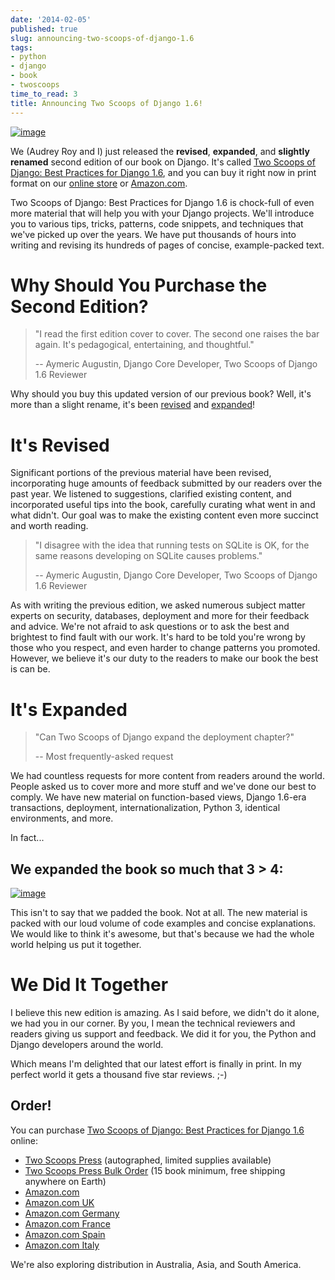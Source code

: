 ```yaml
---
date: '2014-02-05'
published: true
slug: announcing-two-scoops-of-django-1.6
tags:
- python
- django
- book
- twoscoops
time_to_read: 3
title: Announcing Two Scoops of Django 1.6!
---
```


[![image](https://twoscoops.smugmug.com/Pydannycom/i-M5FKCtv/0/M/two-scoops-django-co-authors-M.jpg)](http://twoscoopspress.com/products/two-scoops-of-django-1-6)

We (Audrey Roy and I) just released the **revised**, **expanded**, and
**slightly renamed** second edition of our book on Django. It's called
[Two Scoops of Django: Best Practices for Django
1.6](http://twoscoopspress.com/products/two-scoops-of-django-1-6), and
you can buy it right now in print format on our [online
store](http://twoscoopspress.com/products/two-scoops-of-django-1-6) or
[Amazon.com](http://amzn.to/1n98duC).

Two Scoops of Django: Best Practices for Django 1.6 is chock-full of
even more material that will help you with your Django projects. We'll
introduce you to various tips, tricks, patterns, code snippets, and
techniques that we've picked up over the years. We have put thousands
of hours into writing and revising its hundreds of pages of concise,
example-packed text.

Why Should You Purchase the Second Edition?
===========================================

> "I read the first edition cover to cover. The second one raises the
> bar again. It's pedagogical, entertaining, and thoughtful."
>
> -- Aymeric Augustin, Django Core Developer, Two Scoops of Django 1.6
> Reviewer

Why should you buy this updated version of our previous book? Well,
it's more than a slight rename, it's been
[revised](http://twoscoopspress.com/pages/two-scoops-of-django-1-6-change-list)
and
[expanded](http://twoscoopspress.com/pages/two-scoops-of-django-1-6-change-list)!

It's Revised
=============

Significant portions of the previous material have been revised,
incorporating huge amounts of feedback submitted by our readers over the
past year. We listened to suggestions, clarified existing content, and
incorporated useful tips into the book, carefully curating what went in
and what didn't. Our goal was to make the existing content even more
succinct and worth reading.

> "I disagree with the idea that running tests on SQLite is OK, for the
> same reasons developing on SQLite causes problems."
>
> -- Aymeric Augustin, Django Core Developer, Two Scoops of Django 1.6
> Reviewer

As with writing the previous edition, we asked numerous subject matter
experts on security, databases, deployment and more for their feedback
and advice. We're not afraid to ask questions or to ask the best and
brightest to find fault with our work. It's hard to be told you're
wrong by those who you respect, and even harder to change patterns you
promoted. However, we believe it's our duty to the readers to make our
book the best is can be.

It's Expanded
==============

> "Can Two Scoops of Django expand the deployment chapter?"
>
> -- Most frequently-asked request

We had countless requests for more content from readers around the
world. People asked us to cover more and more stuff and we've done our
best to comply. We have new material on function-based views, Django
1.6-era transactions, deployment, internationalization, Python 3,
identical environments, and more.

In fact...

We expanded the book so much that **3 > 4**:
---------------------------------------------

[![image](https://twoscoops.smugmug.com/Pydannycom/i-bDBT2Lt/0/M/3vs4-M.jpg)](http://twoscoopspress.com/products/two-scoops-of-django-1-6)

This isn't to say that we padded the book. Not at all. The new material
is packed with our loud volume of code examples and concise
explanations. We would like to think it's awesome, but that's because
we had the whole world helping us put it together.

We Did It Together
==================

I believe this new edition is amazing. As I said before, we didn't do
it alone, we had you in our corner. By you, I mean the technical
reviewers and readers giving us support and feedback. We did it for you,
the Python and Django developers around the world.

Which means I'm delighted that our latest effort is finally in print.
In my perfect world it gets a thousand five star reviews. ;-)

Order!
------

You can purchase [Two Scoops of Django: Best Practices for Django
1.6](http://twoscoopspress.com/products/two-scoops-of-django-1-6)
online:

-   [Two Scoops
    Press](http://twoscoopspress.org/products/two-scoops-of-django-1-6)
    (autographed, limited supplies available)
-   [Two Scoops Press Bulk
    Order](http://twoscoopspress.org/products/wholesale-two-scoops-of-django-best-practices-for-django-1-6)
    (15 book minimum, free shipping anywhere on Earth)
-   [Amazon.com](http://amzn.to/1n98duC)
-   [Amazon.com UK](http://amzn.to/1jejegF)
-   [Amazon.com Germany](http://amzn.to/1lzGGH5)
-   [Amazon.com France](http://amzn.to/1nRB2Pa)
-   [Amazon.com Spain](http://amzn.to/1b0TeCV)
-   [Amazon.com Italy](http://amzn.to/1bsZCAT)

We're also exploring distribution in Australia, Asia, and South
America.
